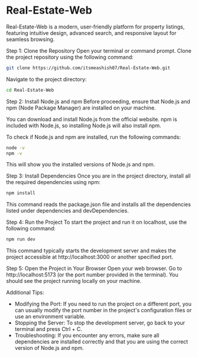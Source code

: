 # Real-Estate-Web
Real-Estate-Web is a modern, user-friendly platform for property listings, featuring intuitive design, advanced search, and responsive layout for seamless browsing.

Step 1: Clone the Repository
Open your terminal or command prompt.
Clone the project repository using the following command:

```bash
git clone https://github.com/itsmeashish07/Real-Estate-Web.git
```

Navigate to the project directory:

```bash
cd Real-Estate-Web
```

Step 2: Install Node.js and npm
Before proceeding, ensure that Node.js and npm (Node Package Manager) are installed on your machine.

You can download and install Node.js from the official website. npm is included with Node.js, so installing Node.js will also install npm.

To check if Node.js and npm are installed, run the following commands:

```bash
node -v
npm -v
```

This will show you the installed versions of Node.js and npm.

Step 3: Install Dependencies
Once you are in the project directory, install all the required dependencies using npm:

```bash
npm install
```

This command reads the package.json file and installs all the dependencies listed under dependencies and devDependencies.

Step 4: Run the Project
To start the project and run it on localhost, use the following command:

```bash
npm run dev
```

This command typically starts the development server and makes the project accessible at http://localhost:3000 or another specified port.

Step 5: Open the Project in Your Browser
Open your web browser.
Go to http://localhost:5173 (or the port number provided in the terminal).
You should see the project running locally on your machine.

Additional Tips:
- Modifying the Port: If you need to run the project on a different port, you can usually modify the port number in the project's configuration files or use an environment variable.
- Stopping the Server: To stop the development server, go back to your terminal and press Ctrl + C.
- Troubleshooting: If you encounter any errors, make sure all dependencies are installed correctly and that you are using the correct version of Node.js and npm.